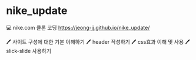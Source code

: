 # nike_update

💻 nike.com 클론 코딩
https://jeong-jj.github.io/nike_update/

🖊️ 사이트 구성에 대한 기본 이해하기
🖊️ header 작성하기
🖊️ css효과 이해 및 사용
🖊️ slick-slide 사용하기
